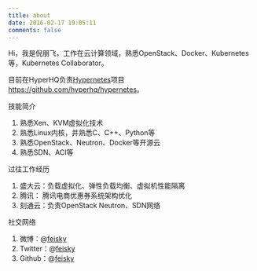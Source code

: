 ```yaml
---
title: about
date: 2016-02-17 19:05:11
comments: false
---
```


Hi，我是倪朋飞，工作在云计算领域，熟悉OpenStack、Docker、Kubernetes等，Kubernetes Collaborator。

目前在HyperHQ负责[Hypernetes](https://github.com/hyperhq/hypernetes)项目<https://github.com/hyperhq/hypernetes>。

技能简介

1. 熟悉Xen、KVM虚拟化技术
2. 熟悉Linux内核，并熟悉C、C++、Python等
3. 熟悉OpenStack、Neutron、Docker等开源云
4. 熟悉SDN、ACI等

过往工作经历

1. 盛大云：负载虚拟化、弹性负载均衡、虚拟机性能隔离
2. 腾讯：  腾讯电商优惠券系统架构优化
3. 刻通云：负责OpenStack Neutron、SDN网络

社交网络

1. 微博：@[feisky](https://weibo.com/371069890)
2. Twitter：@[feisky](https://twitter.com/feisky)
3. Github：@[feisky](https://github.com/feiskyer)
